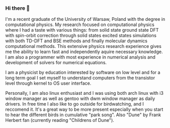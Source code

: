 ### Hi there 👋

<!--
**dsuwala/dsuwala** is a ✨ _special_ ✨ repository because its `README.md` (this file) appears on your GitHub profile.

Here are some ideas to get you started:

- 🔭 I’m currently working on ...
- 🌱 I’m currently learning ...
- 👯 I’m looking to collaborate on ...
- 🤔 I’m looking for help with ...
- 💬 Ask me about ...
- 📫 How to reach me: ...
- 😄 Pronouns: ...
- ⚡ Fun fact: ...
-->
                                                                       
I'm a recent graduate of the University of Warsaw, Poland with the degree in computational physics. My research focused on computational physics where I had a taste with
various things: from solid state ground state DFT with spin-orbit correction through solid states excited states simulations with both TD-DFT and BSE methods 
and finally molecular dynamics computational methods. This extensive physics research experience gives me the ability to learn fast and independently aquire necessary knowledge.
I am also a programmer with most experience in numerical analysis and development of solvers for numerical equations.

I am a physicist by education interested by software on low level and for a long term goal I set myself to understand computers from the transistor level through kernel to OS user interface.

Personally, I am also linux enthusiast and I was using both arch linux with i3 window manager as well as gentoo with dwm window manager as daily drivers. In free time I also like to go outside for birdwatching, and I reccomend it. It's a great way to be more present especially when you start to hear the different birds in cumulative "park song". Also "Dune" by Frank Herbert fan (currently reading "Childrens of Dune").
